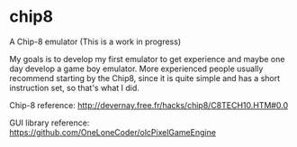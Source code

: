 # chip8
A Chip-8 emulator (This is a work in progress)

My goals is to develop my first emulator to get experience and maybe one day develop a game boy emulator. More experienced people usually recommend starting by the Chip8, since it is quite simple and has a short instruction set, so that's what I did.


Chip-8 reference:
http://devernay.free.fr/hacks/chip8/C8TECH10.HTM#0.0


GUI library reference:
https://github.com/OneLoneCoder/olcPixelGameEngine

